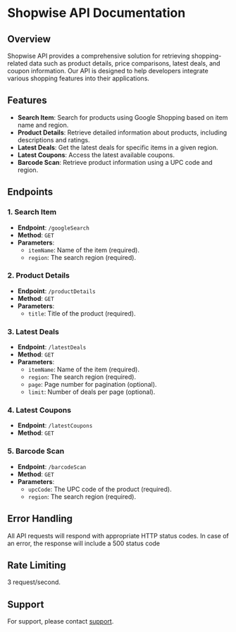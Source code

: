 # Shopwise API Documentation

## Overview
Shopwise API provides a comprehensive solution for retrieving shopping-related data such as product details, price comparisons, latest deals, and coupon information. Our API is designed to help developers integrate various shopping features into their applications.

## Features
- **Search Item**: Search for products using Google Shopping based on item name and region.
- **Product Details**: Retrieve detailed information about products, including descriptions and ratings.
- **Latest Deals**: Get the latest deals for specific items in a given region.
- **Latest Coupons**: Access the latest available coupons.
- **Barcode Scan**: Retrieve product information using a UPC code and region.

## Endpoints

### 1. Search Item
- **Endpoint**: `/googleSearch`
- **Method**: `GET`
- **Parameters**:
  - `itemName`: Name of the item (required).
  - `region`: The search region (required).

### 2. Product Details
- **Endpoint**: `/productDetails`
- **Method**: `GET`
- **Parameters**:
  - `title`: Title of the product (required).

### 3. Latest Deals
- **Endpoint**: `/latestDeals`
- **Method**: `GET`
- **Parameters**:
  - `itemName`: Name of the item (required).
  - `region`: The search region (required).
  - `page`: Page number for pagination (optional).
  - `limit`: Number of deals per page (optional).

### 4. Latest Coupons
- **Endpoint**: `/latestCoupons`
- **Method**: `GET`

### 5. Barcode Scan
- **Endpoint**: `/barcodeScan`
- **Method**: `GET`
- **Parameters**:
  - `upcCode`: The UPC code of the product (required).
  - `region`: The search region (required).

## Error Handling
All API requests will respond with appropriate HTTP status codes. In case of an error, the response will include a 500 status code

## Rate Limiting
3 request/second.

## Support
For support, please contact [support](mailto:dhanush.kalaiselvan@gmail.com).
